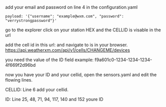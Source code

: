 
add your email and password on line 4 in the configuration.yaml 

    payload: '{"username": "example@wxm.com", "password": "verrystrongpassword"}'

go to the explorer click on your station HEX and the CELLID is visable in the url

add the cell id in this url: and navigate to is in your browser.
https://api.weatherxm.com/api/v1/cells/CHANGEME/devices

you need the value of the ID field example: f9a601c0-1234-1234-1234-4f669f2d96bd

now you have your ID and your cellid, open the sensors.yaml and edit the flowing lines.

CELLID:
Line 6 add your cellid.

ID:
Line 25, 48, 71, 94, 117, 140 and 152 youre ID
